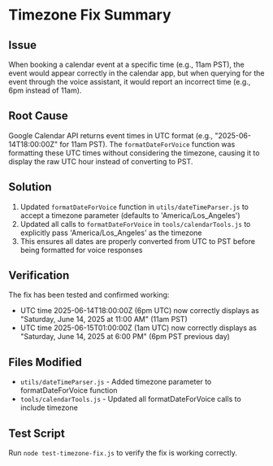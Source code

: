 # Timezone Fix Summary

## Issue
When booking a calendar event at a specific time (e.g., 11am PST), the event would appear correctly in the calendar app, but when querying for the event through the voice assistant, it would report an incorrect time (e.g., 6pm instead of 11am).

## Root Cause
Google Calendar API returns event times in UTC format (e.g., "2025-06-14T18:00:00Z" for 11am PST). The `formatDateForVoice` function was formatting these UTC times without considering the timezone, causing it to display the raw UTC hour instead of converting to PST.

## Solution
1. Updated `formatDateForVoice` function in `utils/dateTimeParser.js` to accept a timezone parameter (defaults to 'America/Los_Angeles')
2. Updated all calls to `formatDateForVoice` in `tools/calendarTools.js` to explicitly pass 'America/Los_Angeles' as the timezone
3. This ensures all dates are properly converted from UTC to PST before being formatted for voice responses

## Verification
The fix has been tested and confirmed working:
- UTC time 2025-06-14T18:00:00Z (6pm UTC) now correctly displays as "Saturday, June 14, 2025 at 11:00 AM" (11am PST)
- UTC time 2025-06-15T01:00:00Z (1am UTC) now correctly displays as "Saturday, June 14, 2025 at 6:00 PM" (6pm PST previous day)

## Files Modified
- `utils/dateTimeParser.js` - Added timezone parameter to formatDateForVoice function
- `tools/calendarTools.js` - Updated all formatDateForVoice calls to include timezone

## Test Script
Run `node test-timezone-fix.js` to verify the fix is working correctly.
